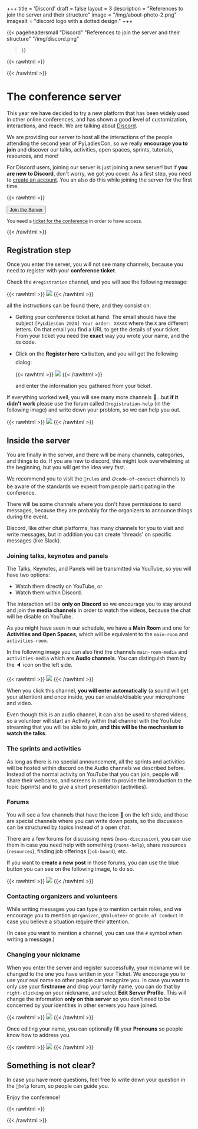 +++
title = 'Discord'
draft = false
layout = 3
description = "References to join the server and their structure"
image = "/img/about-photo-2.png"
imagealt = "discord logo with a dotted design."
+++

{{< pageheadersmall
  "Discord"
  "References to join the server and their structure"
  "/img/discord.png"
  >}}


{{< rawhtml >}}
<div class="d-md-flex flex-md-equal w-80">
  <div class="overflow-hidden">
{{< /rawhtml >}}

# The conference server

This year we have decided to try a new platform that has been widely used in other online
conferences, and has shown a good level of customization, interactions, and reach. We are talking
about [Discord](https://discord.com).

We are providing our server to host all the interactions of the people attending the second year of
PyLadiesCon, so we really **encourage you to join** and discover our talks, activities, open spaces,
sprints, tutorials, resources, and more!

For Discord users, joining our server is just joining a new server! but if **you are new to
Discord**, don't worry, we got you cover. As a first step, you need to [create an
account](https://discord.com/register). You an also do this while joining the server for the first
time.


{{< rawhtml >}}
<div class="w-100 mt-2 text-start p-5 text-center">
  <a href="https://discord.gg/R6zf6ZHYMF">
    <button type="button" class="btn btn-pink btn-block mb-2 text-center" style="display: inline" data-toggle="collapse">Join the Server</button>
  </a>
  <p style="font-size: 0.8rem;">
  You need a <a href="https://pretix.eu/pyladiescon/2024">ticket for the conference</a> in order to have access.
  </p>
</div>
{{< /rawhtml >}}

## Registration step

Once you enter the server, you will not see many channels, because you need to register
with your **conference ticket**.

Check the `#registration` channel, and you will see the following message:

{{< rawhtml >}}
<img src="/img/discord_screenshots/register.png" class="img-fluid" />
{{< /rawhtml >}}

all the instructions can be found there, and they consist on:

* Getting your conference ticket at hand. The email should have the subject `[PyLdiesCon 2024] Your
  order: XXXXX` where the `X` are different letters. On that email you find a URL to get the details
  of your ticket. From your ticket you need the **exact** way you wrote your name, and the `X`s code.

* Click on the **Register here 👈** button, and you will get the following dialog:

  {{< rawhtml >}}
  <img src="/img/discord_screenshots/register_enterinfo.png" class="img-fluid" />
  {{< /rawhtml >}}

  and enter the information you gathered from your ticket.

If everything worked well, you will see many more channels 🎉...but **if it didn't work** please use
the forum called  `💬registration-help` (in the following image) and write down your problem, so we
can help you out.

  {{< rawhtml >}}
  <img src="/img/discord_screenshots/registration_help.png" class="img-fluid" />
  {{< /rawhtml >}}

## Inside the server

You are finally in the server, and there will be many channels, categories, and things to do.
If you are new to discord, this might look overwhelming at the beginning, but you will get the
idea very fast.

We recommend you to visit the `📖rules` and `📋code-of-conduct` channels to be aware of the
standards we expect from people participating in the conference.

There will be some channels where you don't have permissions to send messages, because they are
probably for the organizers to announce things during the event.

Discord, like other chat platforms, has many channels for you to visit and write messages,
but in addition you can create 'threads' on specific messages (like Slack).

### Joining talks, keynotes and panels

The Talks, Keynotes, and Panels will be transmitted via YouTube, so you will have two options:

* Watch them directly on YouTube, or
* Watch them within Discord.

The interaction will be **only on Discord** so we encourage you to stay around and join the
**media channels** in order to watch the videos, because the chat will be disable on YouTube.

As you might have seen in our schedule, we have a **Main Room** and one for **Activities and Open
Spaces**, which will be equivalent to the `main-room` and `activities-room`.

In the following image you can also find the channels `main-room-media` and `activities-media`
which are **Audio channels**. You can distinguish them by the 🔈 icon on the left side.

{{< rawhtml >}}
<img src="/img/discord_screenshots/main_channels.png" class="img-fluid" />
{{< /rawhtml >}}

When you click this channel, **you will enter automatically** (a sound will get your attention) and
once inside, you can enable/disable your microphone and video.

Even though this is an audio channel, it can also be used to shared videos, so a volunteer will
start an Activity within that channel with the YouTube streaming that you will be able to join,
**and this will be the mechanism to watch the talks**.

### The sprints and activities

As long as there is no special announcement, all the sprints and activities will be hosted within
discord on the Audio channels we described before. Instead of the normal activity on YouTube that
you can join, people will share their webcams, and screens in order to provide the introduction
to the topic (sprints) and to give a short presentation (activities).

### Forums

You will see a few channels that have the icon 💬 on the left side, and those are special channels
where you can write down posts, so the discussion can be structured by topics instead of a open
chat.

There are a few forums for discussing news (`news-discussion`), you can use them in case you need
help with something (`rooms-help`), share resources (`resources`), finding job offerings
(`job-board`), etc.

If you want to **create a new post** in those forums, you can use the blue button you can see on the
following image, to do so.

{{< rawhtml >}}
<img src="/img/discord_screenshots/forums.png" class="img-fluid" />
{{< /rawhtml >}}

### Contacting organizers and volunteers

While writing messages you can type `@` to mention certain roles, and we encourage you to mention
`@Organizer`, `@Volunteer` or `@Code of Conduct` in case you believe a situation require their
attention.

(In case you want to mention a channel, you can use the `#` symbol when writing a message.)

### Changing your nickname

When you enter the server and register successfully, your nickname will be changed to the one
you have written in your Ticket. We encourage you to use your real name so other people can
recognize you. In case you want to only use your **firstname** and drop your family name, you can do
that by `right-clicking` on your nickname, and select **Edit Server Profile**. This will change the
information **only on this server** so you don't need to be concerned by your identities in other
servers you have joined.

{{< rawhtml >}}
<img src="/img/discord_screenshots/change_profile.png" class="img-fluid" />
{{< /rawhtml >}}

Once editing your name, you can optionally fill your **Pronouns** so people know how to address you.

{{< rawhtml >}}
<img src="/img/discord_screenshots/change_profile_details.png" class="img-fluid" />
{{< /rawhtml >}}


## Something is not clear?

In case you have more questions, feel free to write down your question in the `💬help` forum,
so people can guide you.

Enjoy the conference!


{{< rawhtml >}}
  </div>
</div>
{{< /rawhtml >}}
